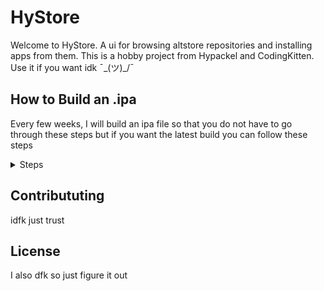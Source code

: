 # HyStore

Welcome to HyStore. A ui for browsing altstore repositories and installing apps from them. This is a hobby project from Hypackel and CodingKitten. Use it if you want idk ¯\_(ツ)_/¯

## How to Build an .ipa

Every few weeks, I will build an ipa file so that you do not have to go through these steps but if you want the latest build you can follow these steps

<details>
<summary>Steps</summary>

Prerequisites:

- A mac that can run xcode or a VM that runs OS X
- Node.js 21

Steps:

1. run `npm i` in the project
2. run `npx expo prebuild --platform ios` to create an ios build
3. wait a little bit for it to finish

### If you have a Paid Apple Developer Account ($99/year)

> [!IMPORTANT]
> I have not tested this as I do not have a paid Apple Developer Account so you may need to edit some code.

1. just use Expo Application Services (EAS) to create up to 15 ios builds for free.

### If you Do not have an Apple Developer Account

> This does take a little longer and may run into more errors

<hr>

- Download Xcode from the App Store on your Mac.

> If you are on MacOS beta, then you need to download Xcode-beta from Apple's website

<hr>

- Open the Xcode Project by clicking `Open Existing Project`

<hr>

![Click File Icon in XCODE](./public/1.png)

- if the file icon is not already selected, then do so

<hr>

- Select HyStore in the file tab

<hr>


- Choose Build Phases in the tabs

<hr>


- Click `+` on the panel and select `New Run Script Phase`

<hr>

- Go back to your terminal and run

```bash
sudo ln -s $(which node) /usr/local/bin/node
```

This creates a symlink to the default node location that xcode is looking for to your actual node location

<hr>

- Then in the script, paste the following:

```sh
# Load nvm if it's not loaded
export NVM_DIR="$HOME/.nvm"
if [ -s "$NVM_DIR/nvm.sh" ]; then
  source "$NVM_DIR/nvm.sh"
fi

# Ensure Node is available
export NODE_BINARY=/usr/local/bin/node
echo "Node found at: $NODE_BINARY"

"$NODE_BINARY" -v

# Run NativeWind/Tailwind CSS build command
"$NODE_BINARY" "$PROJECT_DIR/../node_modules/tailwindcss/lib/cli.js" -i "$PROJECT_DIR/../global.css" -o "$PROJECT_DIR/../node_modules/.cache/nativewind/global.css"

# Continue with the React Native build script
"$NODE_BINARY" --print "require('path').dirname(require.resolve('react-native/package.json')) + '/scripts/react-native-xcode.sh'"
```

<hr>

- Then At the top bar select product>archive and wait for the build to complete

<hr>

- then it should popup with a menu if the build is successful and right click the build and click show in finder

<hr>

- it should be a .xcarchive so right click and select show package contents and then select products>Applications

<hr>

- Then right click and select `New Folder` and type `Payload` (caps senstitive) and press enter

<hr>

- then drag HyStore into the Payload folder

<hr>

- then right click and select `Compress 'Payload'` and wait

<hr>

- then it should pop out a .zip. so please rename the package to a .ipa so it should be `Payload.ipa` from `Payload.zip`

<hr>

- Enjoy!

</details>

## Contribututing

idfk just trust

## License

I also dfk so just figure it out

